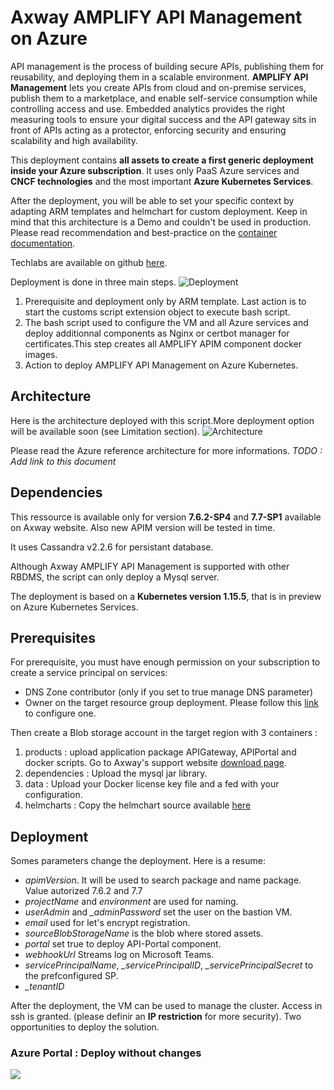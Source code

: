 # Axway AMPLIFY API Management on Azure

API management is the process of building secure APIs, publishing them for reusability, and deploying them in a scalable environment. **AMPLIFY API Management** lets you create APIs from cloud and on-premise services, publish them to a marketplace, and enable self-service consumption while controlling access and use. Embedded analytics provides the right measuring tools to ensure your digital success and the API gateway sits in front of APIs acting as a protector, enforcing security and ensuring scalability and high availability.

This deployment contains **all assets to create a first generic deployment inside your Azure subscription**. It uses only PaaS Azure services and **CNCF technologies** and the most important **Azure Kubernetes Services**.

After the deployment, you will be able to set your specific context by adapting ARM templates and helmchart for custom deployment. Keep in mind that this architecture is a Demo and couldn't be used in production. Please read recommendation and best-practice on the [container documentation](https://github.com/Axway/axway-open-docs/blob/master/content/en/docs/apim_installation/apigw_containers/container_intro.md).

Techlabs are available on github [here](https://github.com/Axway/Cloud-Automation/APIM/Techlabs).

Deployment is done in three main steps.
![Deployment](./imgs/deployment.jpg)
1. Prerequisite and deployment only by ARM template. Last action is to start the customs script extension object to execute bash script.
2. The bash script used to configure the VM and all Azure services and deploy additionnal components as Nginx or certbot manager for certificates.This step creates all AMPLIFY APIM component docker images.
3. Action to deploy AMPLIFY API Management on Azure Kubernetes.

## Architecture
Here is the architecture deployed with this script.More deployment option will be available soon (see Limitation section).
![Architecture](./imgs/architecture-demo.jpg)

Please read the Azure reference architecture for more informations. *TODO : Add link to this document*

## Dependencies
This ressource is available only for version **7.6.2-SP4** and **7.7-SP1** available on Axway website. Also new APIM version will be tested in time.

It uses Cassandra v2.2.6 for persistant database.

Although Axway AMPLIFY API Management is supported with other RBDMS, the script can only deploy a Mysql server. 

The deployment is based on a **Kubernetes version 1.15.5**, that is in preview on Azure Kubernetes Services.

## Prerequisites
For prerequisite, you must have enough permission on your subscription to create a service principal on services:
- DNS Zone contributor (only if you set to true manage DNS parameter)
- Owner on the target resource group deployment.
Please follow this [link](https://github.com/MicrosoftDocs/azure-docs/blob/master/articles/aks/kubernetes-service-principal.md) to configure one.

Then create a Blob storage account in the target region with 3 containers :
1. products : upload application package APIGateway, APIPortal and docker scripts. Go to Axway's support website [download page](https://support.axway.com/en/).
2. dependencies : Upload the mysql jar library.
3. data : Upload your Docker license key file and a fed with your configuration.
4. helmcharts : Copy the helmchart source available [here](https://github.com/Axway/Cloud-Automation/tree/master/APIM/Helmchart) 

## Deployment
Somes parameters change the deployment. Here is a resume:
- *apimVersion*. It will be used to search package and name package. Value autorized 7.6.2 and 7.7
- *projectName* and *environment* are used for naming.
- *userAdmin* and *_adminPassword* set the user on the bastion VM.
- *email* used for let's encrypt registration.
- *sourceBlobStorageName* is the blob where stored assets.
- *portal* set true to deploy API-Portal component.
- *webhookUrl* Streams log on Microsoft Teams.
- *servicePrincipalName*, *_servicePrincipalID*, *_servicePrincipalSecret* to the prefconfigured SP.
- *_tenantID*

After the deployment, the VM can be used to manage the cluster. Access in ssh is granted. (please definir an **IP restriction** for more security).
Two opportunities to deploy the solution.

### Azure Portal : Deploy without changes
<a href="https://portal.azure.com/#create/Microsoft.Template/uri/https%3A%2F%2Fraw.githubusercontent.com%2FAxway%2FCloud-Automation%2Fmaster%2FAPIM%2FAzure%2Fazuredeploy.json" target="_blank">
    <img src="https://azuredeploy.net/deploybutton.png"/>
</a>

